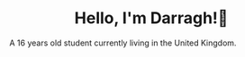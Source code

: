 <h1 align="center">Hello, I'm Darragh!👋</h1>
A 16 years old student currently living in the United Kingdom.

